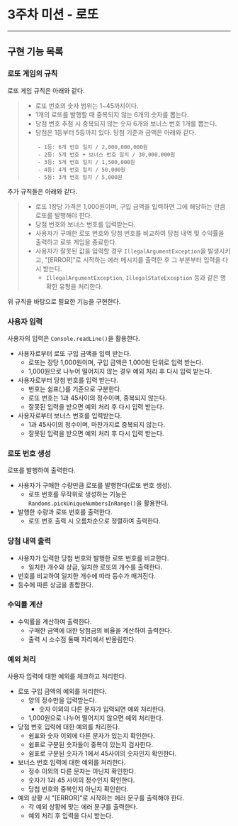 3주차 미션 - 로또
==================
------------------

## 구현 기능 목록
### 로또 게임의 규칙
로또 게임 규칙은 아래와 같다.
> - 로또 번호의 숫자 범위는 1~45까지이다.
> - 1개의 로또를 발행할 때 중복되지 않는 6개의 숫자를 뽑는다.
> - 당첨 번호 추첨 시 중복되지 않는 숫자 6개와 보너스 번호 1개를 뽑는다.
> - 당첨은 1등부터 5등까지 있다. 당첨 기준과 금액은 아래와 같다.
> ```
>     - 1등: 6개 번호 일치 / 2,000,000,000원
>     - 2등: 5개 번호 + 보너스 번호 일치 / 30,000,000원
>     - 3등: 5개 번호 일치 / 1,500,000원
>     - 4등: 4개 번호 일치 / 50,000원
>     - 5등: 3개 번호 일치 / 5,000원
> ```

추가 규칙들은 아래와 같다.
> * 로또 1장당 가격은 1,000원이며, 구입 금액을 입력하면 그에 해당하는 만큼 로또를 발행해야 한다.
> * 당첨 번호와 보너스 번호를 입력받는다.
> * 사용자가 구매한 로또 번호와 당첨 번호를 비교하여 당첨 내역 및 수익률을 출력하고 로또 게임을 종료한다.
> * 사용자가 잘못된 값을 입력할 경우 `IllegalArgumentException`을 발생시키고,
>   "[ERROR]"로 시작하는 에러 메시지를 출력한 후 그 부분부터 입력을 다시 받는다.
>   + `IllegalArgumentException`, `IllegalStateException` 등과 같은 명확한 유형을 처리한다.

위 규칙을 바탕으로 필요한 기능을 구현한다.

### 사용자 입력
사용자의 입력은 `Console.readLine()`을 활용한다.
* 사용자로부터 로또 구입 금액을 입력 받는다.
  + 로또는 장당 1,000원이며, 구입 금액은 1,000원 단위로 입력 받는다.
  + 1,000원으로 나누어 떨어지지 않는 경우 예외 처리 후 다시 입력 받는다.
* 사용자로부터 당첨 번호를 입력 받는다.
  + 번호는 쉼표(,)를 기준으로 구분한다.
  + 로또 번호는 1과 45사이의 정수이며, 중복되지 않는다.
  + 잘못된 입력을 받으면 예외 처리 후 다시 입력 받는다.
* 사용자로부터 보너스 번호를 입력받는다.
  + 1과 45사이의 정수이며, 마찬가지로 중복되지 않는다.
  + 잘못된 입력을 받으면 예외 처리 후 다시 입력 받는다.
### 로또 번호 생성
로또를 발행하여 출력한다.
* 사용자가 구매한 수량만큼 로또를 발행한다(로또 번호 생성).
  + 로또 번호를 무작위로 생성하는 기능은 `Randoms.pickUniqueNumbersInRange()`을 활용한다.
* 발행한 수량과 로또 번호를 출력한다.
  + 로또 번호 출력 시 오름차순으로 정렬하여 출력한다.
### 당첨 내역 출력
* 사용자가 입력한 당첨 번호와 발행한 로또 번호를 비교한다.
  + 일치한 개수와 상금, 일치한 로또의 개수를 출력한다.
* 번호를 비교하여 일치한 개수에 따라 등수가 매겨진다.
* 등수에 따른 상금을 총합한다.
### 수익률 계산
* 수익률을 계산하여 출력한다.
  + 구매한 금액에 대한 당첨금의 비율을 계산하여 출력한다.
  + 출력 시 소수점 둘째 자리에서 반올림한다.
### 예외 처리
사용자 입력에 대한 예외를 체크하고 처리한다.
* 로또 구입 금액의 예외를 처리한다.
  + 양의 정수만을 입력받는다.
    - 숫자 이외의 다른 문자가 입력되면 예외 처리한다.
  + 1,000원으로 나누어 떨어지지 않으면 예외 처리한다.
* 당첨 번호 입력에 대한 예외를 처리한다.
  + 쉼표와 숫자 이외에 다른 문자가 있는지 확인한다.
  + 쉼표로 구분된 숫자들이 중복이 있는지 검사한다.
  + 쉼표로 구분된 숫자가 1에서 45사이의 숫자인지 확인한다.
* 보너스 번호 입력에 대한 예외를 처리한다.
  + 정수 이외의 다른 문자는 아닌지 확인한다.
  + 숫자가 1과 45 사이의 정수인지 확인한다.
  + 당첨 번호와 중복인지 아닌지 확인한다.
* 예외 상황 시 "[ERROR]"로 시작하는 에러 문구를 출력해야 한다.
  + 각 예외 상황에 맞는 에러 문구를 출력한다.
  + 예외 처리 후 입력을 다시 받는다.